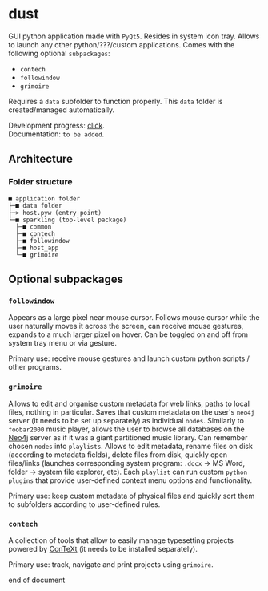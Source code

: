 # dust

GUI python application made with `PyQt5`. Resides in system icon tray. Allows to launch any other python/???/custom applications. Comes with the following optional `subpackages`:
- `contech`
- `followindow`
- `grimoire`

Requires a `data` subfolder to function properly. This `data` folder is created/managed automatically.

Development progress: [click](https://gggrv.github.io/something/2022/05/17/devinfo-dust/#development-status).  
Documentation: `to be added`.

## Architecture

### Folder structure

```
■ application folder
├─■ data folder
├─> host.pyw (entry point)
└─■ sparkling (top-level package)
  ├─■ common
  ├─■ contech
  ├─■ followindow
  ├─■ host_app
  └─■ grimoire
```

## Optional subpackages

### `followindow`

Appears as a large pixel near mouse cursor. Follows mouse cursor while the user naturally moves it across the screen, can receive mouse gestures, expands to a much larger pixel on hover. Can be toggled on and off from system tray menu or via gesture.

Primary use: receive mouse gestures and launch custom python scripts / other programs.

### `grimoire`

Allows to edit and organise custom metadata for web links, paths to local files, nothing in particular. Saves that custom metadata on the user's `neo4j` server (it needs to be set up separately) as individual `nodes`. Similarly to `foobar2000` music player, allows the user to browse all databases on the [Neo4j](https://neo4j.com/download/) server as if it was a giant partitioned music library. Can remember chosen `nodes` into `playlists`. Allows to edit metadata, rename files on disk (according to metadata fields), delete files from disk, quickly open files/links (launches corresponding system program: `.docx` → MS Word, folder → system file explorer, etc). Each `playlist` can run custom `python` `plugins` that provide user-defined context menu options and functionality.

Primary use: keep custom metadata of physical files and quickly sort them to subfolders according to user-defined rules.

### `contech`

A collection of tools that allow to easily manage typesetting projects powered by [ConTeXt](https://wiki.contextgarden.net/Main_Page) (it needs to be installed separately).

Primary use: track, navigate and print projects using `grimoire`.

end of document
